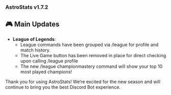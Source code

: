 ### AstroStats v1.7.2

## 🎮 Main Updates

- **League of Legends**:
  - League commands have been grouped via /league for profile and match history.
  - The Live Game button has been removed in place for direct checking upon calling /league profile
  - The new /league championmastery command will show your top 10 most played champions!

Thank you for using AstroStats! We’re excited for the new season and will continue to bring you the best Discord Bot experience.
